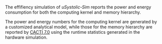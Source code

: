 The effifiency simulation of *uSystolic-Sim* reports the power and energy consumption for both the computing kernel and memory hierarchy.

The power and energy numbers for the computing kernel are generated by a customized analytical model, while those for the memory hierarchy are reported by [CACTI 7.0](https://www.cs.utah.edu/~rajeev/cacti7/) using the runtime statistics generated in the hardware simulation.